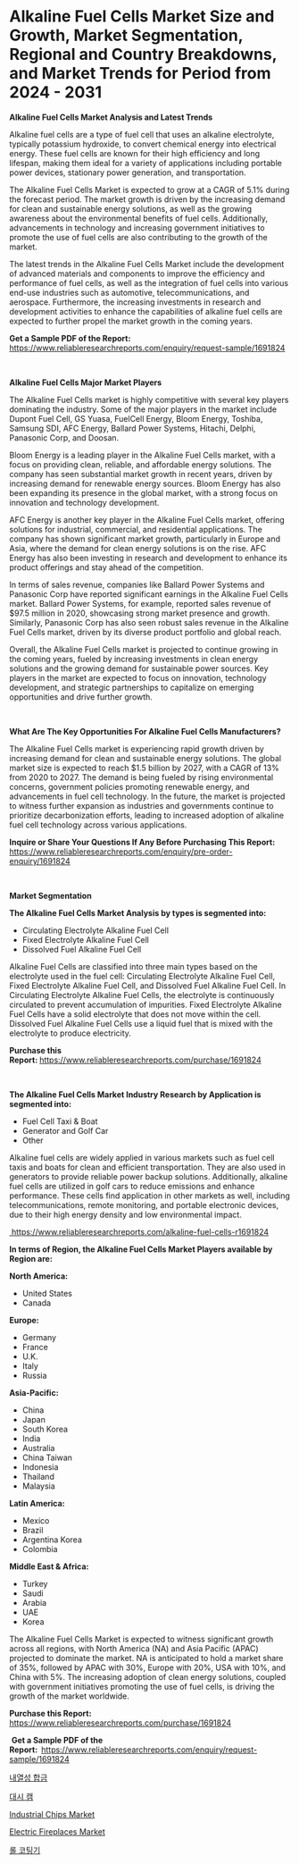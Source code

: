 <p><h1>Alkaline Fuel Cells Market Size and Growth, Market Segmentation, Regional and Country Breakdowns, and Market Trends for Period from 2024 -  2031</h1></p><p><strong>Alkaline Fuel Cells Market Analysis and Latest Trends</strong></p>
<p><p>Alkaline fuel cells are a type of fuel cell that uses an alkaline electrolyte, typically potassium hydroxide, to convert chemical energy into electrical energy. These fuel cells are known for their high efficiency and long lifespan, making them ideal for a variety of applications including portable power devices, stationary power generation, and transportation.</p><p>The Alkaline Fuel Cells Market is expected to grow at a CAGR of 5.1% during the forecast period. The market growth is driven by the increasing demand for clean and sustainable energy solutions, as well as the growing awareness about the environmental benefits of fuel cells. Additionally, advancements in technology and increasing government initiatives to promote the use of fuel cells are also contributing to the growth of the market.</p><p>The latest trends in the Alkaline Fuel Cells Market include the development of advanced materials and components to improve the efficiency and performance of fuel cells, as well as the integration of fuel cells into various end-use industries such as automotive, telecommunications, and aerospace. Furthermore, the increasing investments in research and development activities to enhance the capabilities of alkaline fuel cells are expected to further propel the market growth in the coming years.</p></p>
<p><strong>Get a Sample PDF of the Report:&nbsp;</strong> <a href="https://www.reliableresearchreports.com/enquiry/request-sample/1691824">https://www.reliableresearchreports.com/enquiry/request-sample/1691824</a></p>
<p>&nbsp;</p>
<p><strong>Alkaline Fuel Cells Major Market Players</strong></p>
<p><p>The Alkaline Fuel Cells market is highly competitive with several key players dominating the industry. Some of the major players in the market include Dupont Fuel Cell, GS Yuasa, FuelCell Energy, Bloom Energy, Toshiba, Samsung SDI, AFC Energy, Ballard Power Systems, Hitachi, Delphi, Panasonic Corp, and Doosan.</p><p>Bloom Energy is a leading player in the Alkaline Fuel Cells market, with a focus on providing clean, reliable, and affordable energy solutions. The company has seen substantial market growth in recent years, driven by increasing demand for renewable energy sources. Bloom Energy has also been expanding its presence in the global market, with a strong focus on innovation and technology development.</p><p>AFC Energy is another key player in the Alkaline Fuel Cells market, offering solutions for industrial, commercial, and residential applications. The company has shown significant market growth, particularly in Europe and Asia, where the demand for clean energy solutions is on the rise. AFC Energy has also been investing in research and development to enhance its product offerings and stay ahead of the competition.</p><p>In terms of sales revenue, companies like Ballard Power Systems and Panasonic Corp have reported significant earnings in the Alkaline Fuel Cells market. Ballard Power Systems, for example, reported sales revenue of $97.5 million in 2020, showcasing strong market presence and growth. Similarly, Panasonic Corp has also seen robust sales revenue in the Alkaline Fuel Cells market, driven by its diverse product portfolio and global reach.</p><p>Overall, the Alkaline Fuel Cells market is projected to continue growing in the coming years, fueled by increasing investments in clean energy solutions and the growing demand for sustainable power sources. Key players in the market are expected to focus on innovation, technology development, and strategic partnerships to capitalize on emerging opportunities and drive further growth.</p></p>
<p>&nbsp;</p>
<p><strong>What Are The Key Opportunities For Alkaline Fuel Cells Manufacturers?</strong></p>
<p><p>The Alkaline Fuel Cells market is experiencing rapid growth driven by increasing demand for clean and sustainable energy solutions. The global market size is expected to reach $1.5 billion by 2027, with a CAGR of 13% from 2020 to 2027. The demand is being fueled by rising environmental concerns, government policies promoting renewable energy, and advancements in fuel cell technology. In the future, the market is projected to witness further expansion as industries and governments continue to prioritize decarbonization efforts, leading to increased adoption of alkaline fuel cell technology across various applications.</p></p>
<p><strong>Inquire or Share Your Questions If Any Before Purchasing This Report:</strong> <a href="https://www.reliableresearchreports.com/enquiry/pre-order-enquiry/1691824">https://www.reliableresearchreports.com/enquiry/pre-order-enquiry/1691824</a></p>
<p>&nbsp;</p>
<p><strong>Market Segmentation</strong></p>
<p><strong>The Alkaline Fuel Cells Market Analysis by types is segmented into:</strong></p>
<p><ul><li>Circulating Electrolyte Alkaline Fuel Cell</li><li>Fixed Electrolyte Alkaline Fuel Cell</li><li>Dissolved Fuel Alkaline Fuel Cell</li></ul></p>
<p><p>Alkaline Fuel Cells are classified into three main types based on the electrolyte used in the fuel cell: Circulating Electrolyte Alkaline Fuel Cell, Fixed Electrolyte Alkaline Fuel Cell, and Dissolved Fuel Alkaline Fuel Cell. In Circulating Electrolyte Alkaline Fuel Cells, the electrolyte is continuously circulated to prevent accumulation of impurities. Fixed Electrolyte Alkaline Fuel Cells have a solid electrolyte that does not move within the cell. Dissolved Fuel Alkaline Fuel Cells use a liquid fuel that is mixed with the electrolyte to produce electricity.</p></p>
<p><strong>Purchase this Report:&nbsp;</strong><a href="https://www.reliableresearchreports.com/purchase/1691824">https://www.reliableresearchreports.com/purchase/1691824</a></p>
<p>&nbsp;</p>
<p><strong>The Alkaline Fuel Cells Market Industry Research by Application is segmented into:</strong></p>
<p><ul><li>Fuel Cell Taxi & Boat</li><li>Generator and Golf Car</li><li>Other</li></ul></p>
<p><p>Alkaline fuel cells are widely applied in various markets such as fuel cell taxis and boats for clean and efficient transportation. They are also used in generators to provide reliable power backup solutions. Additionally, alkaline fuel cells are utilized in golf cars to reduce emissions and enhance performance. These cells find application in other markets as well, including telecommunications, remote monitoring, and portable electronic devices, due to their high energy density and low environmental impact.</p></p>
<p><a href="https://www.reliableresearchreports.com/alkaline-fuel-cells-r1691824">&nbsp;https://www.reliableresearchreports.com/alkaline-fuel-cells-r1691824</a></p>
<p><strong>In terms of Region, the Alkaline Fuel Cells Market Players available by Region are:</strong></p>
<p>
    <p> <strong> North America: </strong>
        <ul>
            <li>United States</li>
            <li>Canada</li>
        </ul>
        </p> 
    <p> <strong> Europe: </strong>
        <ul>
            <li>Germany</li>
            <li>France</li>
            <li>U.K.</li>
            <li>Italy</li>
            <li>Russia</li>
        </ul>
        </p> 
    <p> <strong> Asia-Pacific: </strong>
        <ul>
            <li>China</li>
            <li>Japan</li>
            <li>South Korea</li>
            <li>India</li>
            <li>Australia</li>
            <li>China Taiwan</li>
            <li>Indonesia</li>
            <li>Thailand</li>
            <li>Malaysia</li>
        </ul>
        </p> 
    <p> <strong> Latin America: </strong>
        <ul>
            <li>Mexico</li>
            <li>Brazil</li>
            <li>Argentina Korea</li>
            <li>Colombia</li>
        </ul>
        </p> 
    <p> <strong> Middle East & Africa: </strong>
        <ul>
            <li>Turkey</li>
            <li>Saudi</li>
            <li>Arabia</li>
            <li>UAE</li>
            <li>Korea</li>
        </ul>
    </p>
    </p>
<p><p>The Alkaline Fuel Cells Market is expected to witness significant growth across all regions, with North America (NA) and Asia Pacific (APAC) projected to dominate the market. NA is anticipated to hold a market share of 35%, followed by APAC with 30%, Europe with 20%, USA with 10%, and China with 5%. The increasing adoption of clean energy solutions, coupled with government initiatives promoting the use of fuel cells, is driving the growth of the market worldwide.</p></p>
<p><strong>Purchase this Report: </strong><a href="https://www.reliableresearchreports.com/purchase/1691824">https://www.reliableresearchreports.com/purchase/1691824</a></p>
<p>&nbsp;<strong>Get a Sample PDF of the Report:&nbsp;&nbsp;</strong><a href="https://www.reliableresearchreports.com/enquiry/request-sample/1691824">https://www.reliableresearchreports.com/enquiry/request-sample/1691824</a></p>
<p><strong></strong></p>
<p><p><a href="https://github.com/Edwards13Jessica/Market-Research-Report-List-1/blob/main/9678081159210.md">내열성 합금</a></p><p><a href="https://medium.com/@emmettsaynford43546/%EB%8C%80%EC%89%AC%EC%BA%A0-%EC%8B%9C%EC%9E%A5-%EC%A0%90%EC%9C%A0%EC%9C%A8-%EA%B7%9C%EB%AA%A8-%ED%8A%B8%EB%A0%8C%EB%93%9C-%EC%82%B0%EC%97%85-%EB%B6%84%EC%84%9D-%EB%B3%B4%EA%B3%A0%EC%84%9C-%EC%9D%91%EC%9A%A9%EB%B6%84%EC%95%BC-%EC%8A%B9%EC%9A%A9%EC%B0%A8%EB%9F%89-%EC%83%81%EC%97%85%EC%9A%A9%EC%B0%A8%EB%9F%89-%EB%B3%84-%EC%9C%A0%ED%98%95-%EC%8B%B1%EA%B8%80-%EC%B1%84%EB%84%90-%EB%8C%80%EC%8B%9C-%EC%B9%B4%EB%A9%94%EB%9D%BC-%EB%A9%80%ED%8B%B0%EC%B1%84%EB%84%90-%EB%8C%80%EC%8B%9C-%EC%B9%B4%EB%A9%94%EB%9D%BC-%EB%B3%84-%EB%B0%8F-2024-2031%EB%85%84%EA%B9%8C%EC%A7%80%EC%9D%98-5f9e8a9fd4cb">대시 캠</a></p><p><a href="https://github.com/kmatchooka/Market-Research-Report-List-1/blob/main/industrial-chips-market.md">Industrial Chips Market</a></p><p><a href="https://github.com/DarrenSipes1990/Market-Research-Report-List-1/blob/main/electric-fireplaces-market.md">Electric Fireplaces Market</a></p><p><a href="https://medium.com/@cierrahayes645/%EB%A1%A4-%EC%BD%94%ED%8C%85-%EA%B8%B0%EA%B3%84-%EC%8B%9C%EC%9E%A5-2024%EB%85%84%EB%B6%80%ED%84%B0-2031%EB%85%84%EA%B9%8C%EC%A7%80%EC%9D%98-%EA%B8%80%EB%A1%9C%EB%B2%8C-%EC%8B%9C%EC%9E%A5-%EB%8F%99%ED%96%A5-%EB%B0%8F-%ED%8C%90%EB%A7%A4-%EB%8F%99%ED%96%A5-79c079f70edf">롤 코팅기</a></p></p>